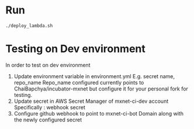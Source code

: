 # Run
```
./deploy_lambda.sh
```

# Testing on Dev environment
In order to test on dev environment
1. Update environment variable in environment.yml
E.g. secret name, repo_name
Repo_name configured currently points to ChaiBapchya/incubator-mxnet but configure it for your personal fork for testing.
2. Update secret in AWS Secret Manager of mxnet-ci-dev account
Specifically : webhook secret
3. Configure github webhook to point to mxnet-ci-bot Domain along with the newly configured secret